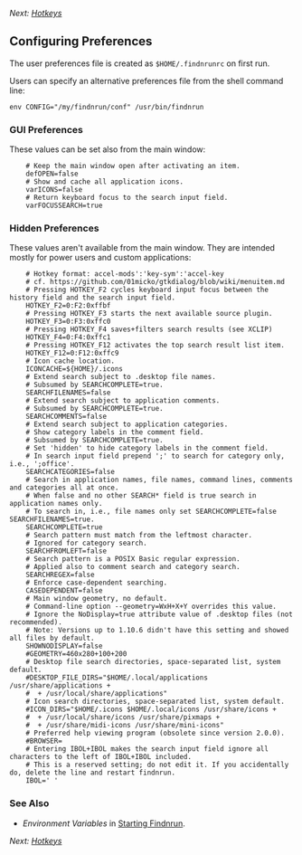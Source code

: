 _Next: [Hotkeys](hotkey.md)_

## Configuring Preferences

The user preferences file is created as `$HOME/.findnrunrc` on first run.

Users can specify an alternative preferences file from the shell command
line:

    env CONFIG="/my/findnrun/conf" /usr/bin/findnrun

### GUI Preferences

These values can be set also from the main window:
```gettext
    # Keep the main window open after activating an item.
    defOPEN=false
    # Show and cache all application icons.
    varICONS=false
    # Return keyboard focus to the search input field.
    varFOCUSSEARCH=true
```

### Hidden Preferences

These values aren't available from the main window. They are intended mostly for
power users and custom applications:
```gettext
    # Hotkey format: accel-mods':'key-sym':'accel-key
    # cf. https://github.com/01micko/gtkdialog/blob/wiki/menuitem.md
    # Pressing HOTKEY_F2 cycles keyboard input focus between the history field and the search input field.
    HOTKEY_F2=0:F2:0xffbf
    # Pressing HOTKEY_F3 starts the next available source plugin.
    HOTKEY_F3=0:F3:0xffc0
    # Pressing HOTKEY_F4 saves+filters search results (see XCLIP)
    HOTKEY_F4=0:F4:0xffc1
    # Pressing HOTKEY_F12 activates the top search result list item.
    HOTKEY_F12=0:F12:0xffc9
    # Icon cache location.
    ICONCACHE=${HOME}/.icons
    # Extend search subject to .desktop file names.
    # Subsumed by SEARCHCOMPLETE=true.
    SEARCHFILENAMES=false
    # Extend search subject to application comments.
    # Subsumed by SEARCHCOMPLETE=true.
    SEARCHCOMMENTS=false
    # Extend search subject to application categories.
    # Show category labels in the comment field.
    # Subsumed by SEARCHCOMPLETE=true.
    # Set 'hidden' to hide category labels in the comment field.
    # In search input field prepend ';' to search for category only, i.e., ';office'.
    SEARCHCATEGORIES=false
    # Search in application names, file names, command lines, comments and categories all at once.
    # When false and no other SEARCH* field is true search in application names only.
    # To search in, i.e., file names only set SEARCHCOMPLETE=false SEARCHFILENAMES=true.
    SEARCHCOMPLETE=true
    # Search pattern must match from the leftmost character.
    # Ignored for category search.
    SEARCHFROMLEFT=false
    # Search pattern is a POSIX Basic regular expression.
    # Applied also to comment search and category search.
    SEARCHREGEX=false
    # Enforce case-dependent searching.
    CASEDEPENDENT=false
    # Main window geometry, no default.
    # Command-line option --geometry=WxH+X+Y overrides this value.
    # Ignore the NoDisplay=true attribute value of .desktop files (not recommended).
    # Note: Versions up to 1.10.6 didn't have this setting and showed all files by default.
    SHOWNODISPLAY=false
    #GEOMETRY=460x280+100+200
    # Desktop file search directories, space-separated list, system default.
    #DESKTOP_FILE_DIRS="$HOME/.local/applications /usr/share/applications +
    #  + /usr/local/share/applications"
    # Icon search directories, space-separated list, system default.
    #ICON_DIRS="$HOME/.icons $HOME/.local/icons /usr/share/icons +
    #  + /usr/local/share/icons /usr/share/pixmaps +
    #  + /usr/share/midi-icons /usr/share/mini-icons"
    # Preferred help viewing program (obsolete since version 2.0.0).
    #BROWSER=
    # Entering IBOL+IBOL makes the search input field ignore all characters to the left of IBOL+IBOL included. 
    # This is a reserved setting; do not edit it. If you accidentally do, delete the line and restart findnrun.
    IBOL=' '
```

### See Also

 * _Environment Variables_ in [Starting Findnrun](running.md).

_Next: [Hotkeys](hotkey.md)_
